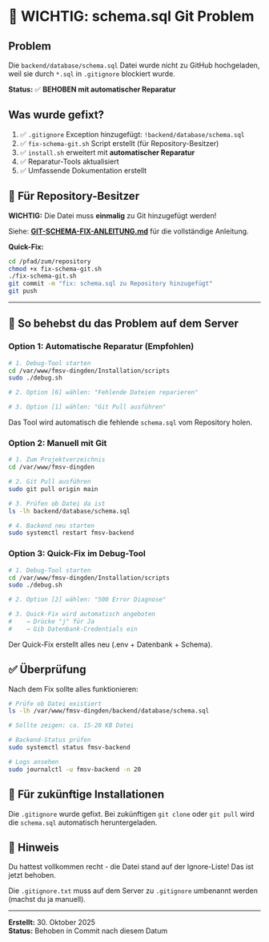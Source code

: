 # 🚨 WICHTIG: schema.sql Git Problem

## Problem

Die `backend/database/schema.sql` Datei wurde nicht zu GitHub hochgeladen, weil sie durch `*.sql` in `.gitignore` blockiert wurde.

**Status:** ✅ **BEHOBEN mit automatischer Reparatur**

## Was wurde gefixt?

1. ✅ `.gitignore` Exception hinzugefügt: `!backend/database/schema.sql`
2. ✅ `fix-schema-git.sh` Script erstellt (für Repository-Besitzer)
3. ✅ `install.sh` erweitert mit **automatischer Reparatur**
4. ✅ Reparatur-Tools aktualisiert
5. ✅ Umfassende Dokumentation erstellt

## 📖 Für Repository-Besitzer

**WICHTIG:** Die Datei muss **einmalig** zu Git hinzugefügt werden!

Siehe: **[GIT-SCHEMA-FIX-ANLEITUNG.md](GIT-SCHEMA-FIX-ANLEITUNG.md)** für die vollständige Anleitung.

**Quick-Fix:**
```bash
cd /pfad/zum/repository
chmod +x fix-schema-git.sh
./fix-schema-git.sh
git commit -m "fix: schema.sql zu Repository hinzugefügt"
git push
```

---

## 🔧 So behebst du das Problem auf dem Server

### Option 1: Automatische Reparatur (Empfohlen)

```bash
# 1. Debug-Tool starten
cd /var/www/fmsv-dingden/Installation/scripts
sudo ./debug.sh

# 2. Option [6] wählen: "Fehlende Dateien reparieren"

# 3. Option [1] wählen: "Git Pull ausführen"
```

Das Tool wird automatisch die fehlende `schema.sql` vom Repository holen.

### Option 2: Manuell mit Git

```bash
# 1. Zum Projektverzeichnis
cd /var/www/fmsv-dingden

# 2. Git Pull ausführen
sudo git pull origin main

# 3. Prüfen ob Datei da ist
ls -lh backend/database/schema.sql

# 4. Backend neu starten
sudo systemctl restart fmsv-backend
```

### Option 3: Quick-Fix im Debug-Tool

```bash
# 1. Debug-Tool starten
cd /var/www/fmsv-dingden/Installation/scripts
sudo ./debug.sh

# 2. Option [2] wählen: "500 Error Diagnose"

# 3. Quick-Fix wird automatisch angeboten
#    → Drücke "j" für Ja
#    → Gib Datenbank-Credentials ein
```

Der Quick-Fix erstellt alles neu (.env + Datenbank + Schema).

## ✅ Überprüfung

Nach dem Fix sollte alles funktionieren:

```bash
# Prüfe ob Datei existiert
ls -lh /var/www/fmsv-dingden/backend/database/schema.sql

# Sollte zeigen: ca. 15-20 KB Datei

# Backend-Status prüfen
sudo systemctl status fmsv-backend

# Logs ansehen
sudo journalctl -u fmsv-backend -n 20
```

## 🎯 Für zukünftige Installationen

Die `.gitignore` wurde gefixt. Bei zukünftigen `git clone` oder `git pull` wird die `schema.sql` automatisch heruntergeladen.

## 📝 Hinweis

Du hattest vollkommen recht - die Datei stand auf der Ignore-Liste! Das ist jetzt behoben.

Die `.gitignore.txt` muss auf dem Server zu `.gitignore` umbenannt werden (machst du ja manuell).

---

**Erstellt:** 30. Oktober 2025  
**Status:** Behoben in Commit nach diesem Datum
